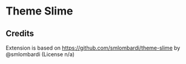 # Theme Slime

## Credits

Extension is based on https://github.com/smlombardi/theme-slime by @smlombardi (License n/a)
